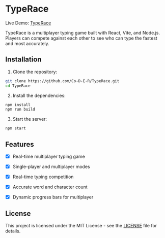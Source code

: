 # TypeRace 
Live Demo: [TypeRace](https://typerace-r522.onrender.com/)

TypeRace is a multiplayer typing game built with React, Vite, and Node.js. Players can compete against each other to see who can type the fastest and most accurately.


## Installation

1. Clone the repository:

```sh
git clone https://github.com/Co-D-E-R/TypeRace.git
cd TypeRace
```

2. Install the dependencies:

```sh
npm install
npm run build
```

3. Start the server:

```sh
npm start
```

## Features

- [x] Real-time multiplayer typing game
- [x] Single-player and multiplayer modes
- [x] Real-time typing competition
- [x] Accurate word and character count
- [x] Dynamic progress bars for multiplayer


## License

This project is licensed under the MIT License - see the [LICENSE](LICENSE) file for details.
